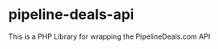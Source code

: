 pipeline-deals-api
==================

This is a PHP Library for wrapping the PipelineDeals.com API
